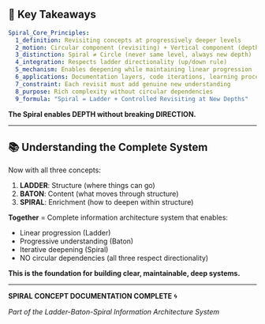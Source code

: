 ## 🌟 Key Takeaways

```yaml
Spiral_Core_Principles:
  1_definition: Revisiting concepts at progressively deeper levels
  2_motion: Circular component (revisiting) + Vertical component (depth)
  3_distinction: Spiral ≠ Circle (never same level, always new depth)
  4_integration: Respects ladder directionality (up/down rule)
  5_mechanism: Enables deepening while maintaining linear progression
  6_applications: Documentation layers, code iterations, learning processes
  7_constraint: Each revisit must add genuine new understanding
  8_purpose: Rich complexity without circular dependencies
  9_formula: "Spiral = Ladder + Controlled Revisiting at New Depths"
```

**The Spiral enables DEPTH without breaking DIRECTION.**

---

## 📚 Understanding the Complete System

Now with all three concepts:

1. **LADDER**: Structure (where things can go)
2. **BATON**: Content (what moves through structure)  
3. **SPIRAL**: Enrichment (how to deepen within structure)

**Together** = Complete information architecture system that enables:
- Linear progression (Ladder)
- Progressive understanding (Baton)
- Iterative deepening (Spiral)
- NO circular dependencies (all three respect directionality)

**This is the foundation for building clear, maintainable, deep systems.**

---

**SPIRAL CONCEPT DOCUMENTATION COMPLETE** 🌀

*Part of the Ladder-Baton-Spiral Information Architecture System*
